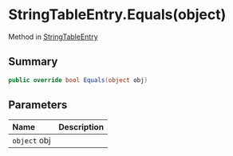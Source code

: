 # StringTableEntry.Equals(object)

Method in [StringTableEntry](/api/csharp/yarn.unity.stringtableentry.md)

## Summary



```csharp
public override bool Equals(object obj)
```

## Parameters

|Name|Description|
|:---|:---|
|`object` obj||


